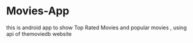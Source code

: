 # Movies-App
this is android app to show Top Rated Movies  and popular movies ,
using api of themoviedb website 
